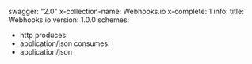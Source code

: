 swagger: "2.0"
x-collection-name: Webhooks.io
x-complete: 1
info:
  title: Webhooks.io
  version: 1.0.0
schemes:
- http
produces:
- application/json
consumes:
- application/json